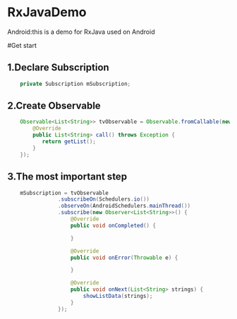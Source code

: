 # RxJavaDemo
Android:this is a demo for RxJava used on Android

#Get start
## 1.Declare Subscription
```java
    private Subscription mSubscription;
```

## 2.Create Observable
```java
    Observable<List<String>> tvObservable = Observable.fromCallable(new Callable<List<String>>() {
        @Override
        public List<String> call() throws Exception {
           return getList();
        }
    });
```

## 3.The most important step
```java
    mSubscription = tvObservable
                .subscribeOn(Schedulers.io())
                .observeOn(AndroidSchedulers.mainThread())
                .subscribe(new Observer<List<String>>() {
                    @Override
                    public void onCompleted() {

                    }

                    @Override
                    public void onError(Throwable e) {

                    }

                    @Override
                    public void onNext(List<String> strings) {
                        showListData(strings);
                    }
                });
```
